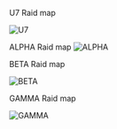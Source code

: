 U7 Raid map

<img src="https://cdn.discordapp.com/attachments/693018843857027142/806924596699463720/unknown.png" alt="U7">

ALPHA Raid map
<img src="https://cdn.discordapp.com/attachments/623889495946952715/804342967804231680/unknown.png" alt="ALPHA">

BETA Raid map

<img src="https://cdn.discordapp.com/attachments/623889495946952715/806924897543651328/unknown.png" alt="BETA">

GAMMA Raid map

<img src="https://cdn.discordapp.com/attachments/623889495946952715/804343070450778152/unknown.png" alt="GAMMA">